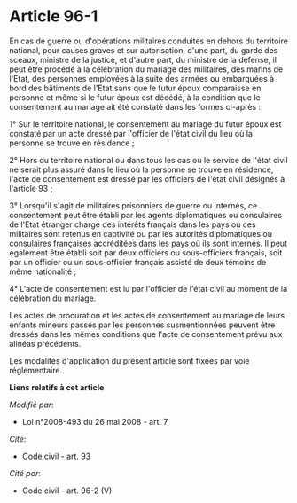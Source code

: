 # Article 96-1

En cas de guerre ou d'opérations militaires conduites en dehors du territoire national, pour causes graves et sur
autorisation, d'une part, du garde des sceaux, ministre de la justice, et d'autre part, du ministre de la défense, il peut
être procédé à la célébration du mariage des militaires, des marins de l'Etat, des personnes employées à la suite des armées
ou embarquées à bord des bâtiments de l'Etat sans que le futur époux comparaisse en personne et même si le futur époux est
décédé, à la condition que le consentement au mariage ait été constaté dans les formes ci-après : 

1° Sur le territoire national, le consentement au mariage du futur époux est constaté par un acte dressé par l'officier de
l'état civil du lieu où la personne se trouve en résidence ; 

2° Hors du territoire national ou dans tous les cas où le service de l'état civil ne serait plus assuré dans le lieu où la
personne se trouve en résidence, l'acte de consentement est dressé par les officiers de l'état civil désignés à l'article
93 ; 

3° Lorsqu'il s'agit de militaires prisonniers de guerre ou internés, ce consentement peut être établi par les agents
diplomatiques ou consulaires de l'Etat étranger chargé des intérêts français dans les pays où ces militaires sont retenus en
captivité ou par les autorités diplomatiques ou consulaires françaises accréditées dans les pays où ils sont internés. Il
peut également être établi soit par deux officiers ou sous-officiers français, soit par un officier ou un sous-officier
français assisté de deux témoins de même nationalité ; 

4° L'acte de consentement est lu par l'officier de l'état civil au moment de la célébration du mariage. 

Les actes de procuration et les actes de consentement au mariage de leurs enfants mineurs passés par les personnes
susmentionnées peuvent être dressés dans les mêmes conditions que l'acte de consentement prévu aux alinéas précédents. 

Les modalités d'application du présent article sont fixées par voie réglementaire.

**Liens relatifs à cet article**

_Modifié par_:

  - Loi n°2008-493 du 26 mai 2008 - art. 7

_Cite_:

  - Code civil - art. 93

_Cité par_:

  - Code civil - art. 96-2 (V)
